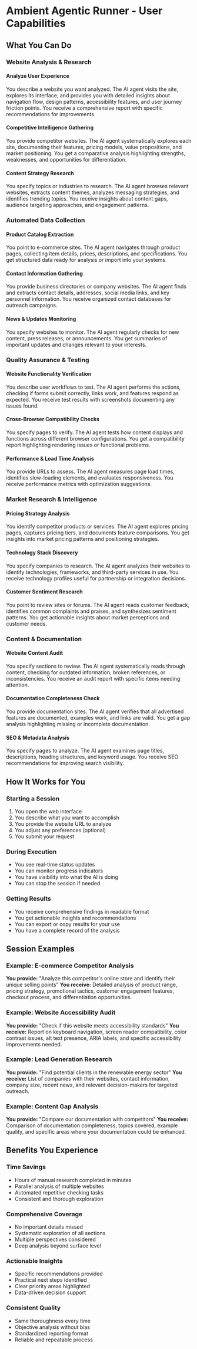 # Ambient Agentic Runner - User Capabilities

## What You Can Do

### Website Analysis & Research

#### Analyze User Experience
You describe a website you want analyzed. The AI agent visits the site, explores its interface, and provides you with detailed insights about navigation flow, design patterns, accessibility features, and user journey friction points. You receive a comprehensive report with specific recommendations for improvements.

#### Competitive Intelligence Gathering
You provide competitor websites. The AI agent systematically explores each site, documenting their features, pricing models, value propositions, and market positioning. You get a comparative analysis highlighting strengths, weaknesses, and opportunities for differentiation.

#### Content Strategy Research
You specify topics or industries to research. The AI agent browses relevant websites, extracts content themes, analyzes messaging strategies, and identifies trending topics. You receive insights about content gaps, audience targeting approaches, and engagement patterns.

### Automated Data Collection

#### Product Catalog Extraction
You point to e-commerce sites. The AI agent navigates through product pages, collecting item details, prices, descriptions, and specifications. You get structured data ready for analysis or import into your systems.

#### Contact Information Gathering
You provide business directories or company websites. The AI agent finds and extracts contact details, addresses, social media links, and key personnel information. You receive organized contact databases for outreach campaigns.

#### News & Updates Monitoring
You specify websites to monitor. The AI agent regularly checks for new content, press releases, or announcements. You get summaries of important updates and changes relevant to your interests.

### Quality Assurance & Testing

#### Website Functionality Verification
You describe user workflows to test. The AI agent performs the actions, checking if forms submit correctly, links work, and features respond as expected. You receive test results with screenshots documenting any issues found.

#### Cross-Browser Compatibility Checks
You specify pages to verify. The AI agent tests how content displays and functions across different browser configurations. You get a compatibility report highlighting rendering issues or functional problems.

#### Performance & Load Time Analysis
You provide URLs to assess. The AI agent measures page load times, identifies slow-loading elements, and evaluates responsiveness. You receive performance metrics with optimization suggestions.

### Market Research & Intelligence

#### Pricing Strategy Analysis
You identify competitor products or services. The AI agent explores pricing pages, captures pricing tiers, and documents feature comparisons. You get insights into market pricing patterns and positioning strategies.

#### Technology Stack Discovery
You specify companies to research. The AI agent analyzes their websites to identify technologies, frameworks, and third-party services in use. You receive technology profiles useful for partnership or integration decisions.

#### Customer Sentiment Research
You point to review sites or forums. The AI agent reads customer feedback, identifies common complaints and praises, and synthesizes sentiment patterns. You get actionable insights about market perceptions and customer needs.

### Content & Documentation

#### Website Content Audit
You specify sections to review. The AI agent systematically reads through content, checking for outdated information, broken references, or inconsistencies. You receive an audit report with specific items needing attention.

#### Documentation Completeness Check
You provide documentation sites. The AI agent verifies that all advertised features are documented, examples work, and links are valid. You get a gap analysis highlighting missing or incomplete documentation.

#### SEO & Metadata Analysis
You specify pages to analyze. The AI agent examines page titles, descriptions, heading structures, and keyword usage. You receive SEO recommendations for improving search visibility.

## How It Works for You

### Starting a Session
1. You open the web interface
2. You describe what you want to accomplish
3. You provide the website URL to analyze
4. You adjust any preferences (optional)
5. You submit your request

### During Execution
- You see real-time status updates
- You can monitor progress indicators
- You have visibility into what the AI is doing
- You can stop the session if needed

### Getting Results
- You receive comprehensive findings in readable format
- You get actionable insights and recommendations
- You can export or copy results for your use
- You have a complete record of the analysis

## Session Examples

### Example: E-commerce Competitor Analysis
**You provide:** "Analyze this competitor's online store and identify their unique selling points"
**You receive:** Detailed analysis of product range, pricing strategy, promotional tactics, customer engagement features, checkout process, and differentiation opportunities.

### Example: Website Accessibility Audit
**You provide:** "Check if this website meets accessibility standards"
**You receive:** Report on keyboard navigation, screen reader compatibility, color contrast issues, alt text presence, ARIA labels, and specific accessibility improvements needed.

### Example: Lead Generation Research
**You provide:** "Find potential clients in the renewable energy sector"
**You receive:** List of companies with their websites, contact information, company size, recent news, and relevant decision-makers for targeted outreach.

### Example: Content Gap Analysis
**You provide:** "Compare our documentation with competitors"
**You receive:** Comparison of documentation completeness, topics covered, example quality, and specific areas where your documentation could be enhanced.

## Benefits You Experience

### Time Savings
- Hours of manual research completed in minutes
- Parallel analysis of multiple websites
- Automated repetitive checking tasks
- Consistent and thorough exploration

### Comprehensive Coverage
- No important details missed
- Systematic exploration of all sections
- Multiple perspectives considered
- Deep analysis beyond surface level

### Actionable Insights
- Specific recommendations provided
- Practical next steps identified
- Clear priority areas highlighted
- Data-driven decision support

### Consistent Quality
- Same thoroughness every time
- Objective analysis without bias
- Standardized reporting format
- Reliable and repeatable process